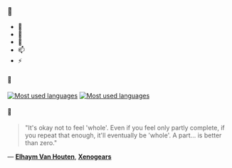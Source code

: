 ### 👋

- 🔭
- 🌱
- 💬
- 📫
- ⚡

#### 🧏

[![Most used languages](https://github-readme-stats-aynah.vercel.app/api/top-langs/?username=aynh&theme=solarized-dark&langs_count=6&layout=compact&hide_title=true)](https://github.com/anuraghazra/github-readme-stats#gh-dark-mode-only)
[![Most used languages](https://github-readme-stats-aynah.vercel.app/api/top-langs/?username=aynh&theme=solarized-light&langs_count=6&layout=compact&hide_title=true)](https://github.com/anuraghazra/github-readme-stats#gh-light-mode-only)

#### 💬

> "It's okay not to feel 'whole'. Even if you feel only partly complete, if you repeat that enough, it'll eventually be 'whole'. A part... is better than zero."

&mdash; [**Elhaym Van Houten**](https://myanimelist.net/character.php?q=Elhaym%20Van%20Houten&cat=character), [**Xenogears**](https://myanimelist.net/search/all?q=Xenogears&cat=all)
